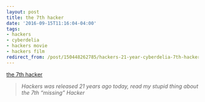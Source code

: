 ```yaml
---
layout: post
title: the 7th hacker
date: '2016-09-15T11:16:04-04:00'
tags:
- hackers
- cyberdelia
- hackers movie
- hackers film
redirect_from: /post/150448262785/hackers-21-year-cyberdelia-7th-hacker-background
---
```

[the 7th hacker](https://medium.com/@billautomata/the-7th-hacker-6ce1eee46080#.1lwj3ta4z)  

> _Hackers was released 21 years ago today, read my stupid thing about the 7th “missing” Hacker_
